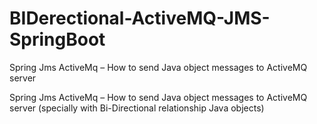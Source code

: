 # BIDerectional-ActiveMQ-JMS-SpringBoot
Spring Jms ActiveMq – How to send Java object messages to ActiveMQ server


Spring Jms ActiveMq – How to send Java object messages to ActiveMQ server (specially with Bi-Directional relationship Java objects)
